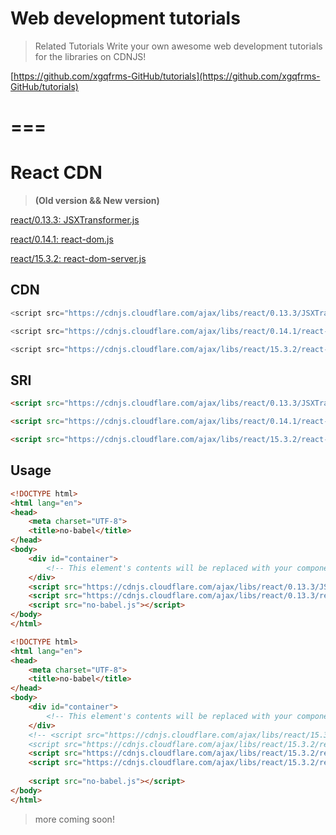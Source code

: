 #  Web development tutorials

> Related Tutorials Write your own awesome web development tutorials for the libraries on CDNJS! 

[https://github.com/xgqfrms-GitHub/tutorials](https://github.com/xgqfrms-GitHub/tutorials)

===
===

# React CDN 

> **(Old version && New version)**

[react/0.13.3: JSXTransformer.js](https://cdnjs.com/libraries/react/0.13.3)

[react/0.14.1: react-dom.js](https://cdnjs.com/libraries/react/0.14.1)

[react/15.3.2: react-dom-server.js](https://cdnjs.com/libraries/react/15.3.2)


## CDN
```js
<script src="https://cdnjs.cloudflare.com/ajax/libs/react/0.13.3/JSXTransformer.js"></script>

<script src="https://cdnjs.cloudflare.com/ajax/libs/react/0.14.1/react-dom.js"></script>

<script src="https://cdnjs.cloudflare.com/ajax/libs/react/15.3.2/react-dom-server.js"></script>

``` 

## SRI
```html
<script src="https://cdnjs.cloudflare.com/ajax/libs/react/0.13.3/JSXTransformer.js" integrity="sha256-MkTacBvNGO5pU06MeUchxYJwIK/4JrIGyEeINOmKLkM=" crossorigin="anonymous"></script>

<script src="https://cdnjs.cloudflare.com/ajax/libs/react/0.14.1/react-dom.js" integrity="sha256-/S+aYL20DqSEKdMsP5bLyYLOVQ8GGES9NsqtNUMOOFw=" crossorigin="anonymous"></script>

<script src="https://cdnjs.cloudflare.com/ajax/libs/react/15.3.2/react-dom-server.js" integrity="sha256-SDRlxU2UvrgTfiqYOo8f8frNbE23UONjhU0Zk/vJjJc=" crossorigin="anonymous"></script>
``` 

## Usage

```html
<!DOCTYPE html>
<html lang="en">
<head>
    <meta charset="UTF-8">
    <title>no-babel</title>
</head>
<body>
    <div id="container">
        <!-- This element's contents will be replaced with your component. -->
    </div>   
    <script src="https://cdnjs.cloudflare.com/ajax/libs/react/0.13.3/JSXTransformer.js"></script>
    <script src="https://cdnjs.cloudflare.com/ajax/libs/react/0.13.3/react.js"></script>
    <script src="no-babel.js"></script>
</body>
</html>
``` 

```html
<!DOCTYPE html>
<html lang="en">
<head>
    <meta charset="UTF-8">
    <title>no-babel</title>
</head>
<body>
    <div id="container">
        <!-- This element's contents will be replaced with your component. -->
    </div>   
    <!-- <script src="https://cdnjs.cloudflare.com/ajax/libs/react/15.3.2/react-dom.min.js" integrity="sha256-JIW8lNqN2EtqC6ggNZYnAdKMJXRQfkPMvdRt+b0/Jxc=" crossorigin="anonymous"></script>
    <script src="https://cdnjs.cloudflare.com/ajax/libs/react/15.3.2/react.min.js" integrity="sha256-cLWs9L+cjZg8CjGHMpJqUgKKouPlmoMP/0wIdPtaPGs=" crossorigin="anonymous"></script> -->
    <script src="https://cdnjs.cloudflare.com/ajax/libs/react/15.3.2/react-dom.js" integrity="sha256-M5lc1yUhpXlm2VZjGk4aoFwqR9H1OJ0p5MR5xpipulk=" crossorigin="anonymous"></script>
    <script src="https://cdnjs.cloudflare.com/ajax/libs/react/15.3.2/react.js" integrity="sha256-S35NJYrW34su183KBmfUDbOfAwmK0h3fFqdpdDS/8po=" crossorigin="anonymous"></script>
   
    <script src="no-babel.js"></script>
</body>
</html>
``` 




> more coming soon!



